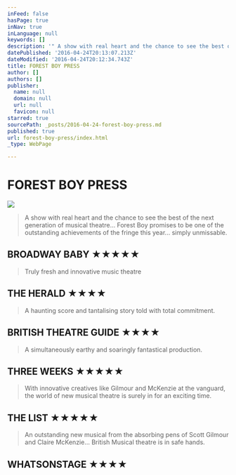 ```yaml
---
inFeed: false
hasPage: true
inNav: true
inLanguage: null
keywords: []
description: '" A show with real heart and the chance to see the best of the next generation of musical theatre… Forest Boy promises to be one of the outstanding achievements of the fringe this year… simply unmissable." '
datePublished: '2016-04-24T20:13:07.213Z'
dateModified: '2016-04-24T20:12:34.743Z'
title: FOREST BOY PRESS
author: []
authors: []
publisher:
  name: null
  domain: null
  url: null
  favicon: null
starred: true
sourcePath: _posts/2016-04-24-forest-boy-press.md
published: true
url: forest-boy-press/index.html
_type: WebPage

---
```

# FOREST BOY PRESS
![](https://the-grid-user-content.s3-us-west-2.amazonaws.com/78e5d062-daf5-4449-b87b-d7c51558416b.jpg)

> A show with real heart and the chance to see the best of the next generation of musical theatre... Forest Boy promises to be one of the outstanding achievements of the fringe this year... simply unmissable.

## BROADWAY BABY ★★★★★ 
> 
> Truly fresh and innovative music theatre

## THE HERALD ★★★★ 
> 
> A haunting score and tantalising story told with total commitment.

## BRITISH THEATRE GUIDE ★★★★ 
> 
> A simultaneously earthy and soaringly fantastical production.

## THREE WEEKS ★★★★★ 
> 
> With innovative creatives like Gilmour and McKenzie at the vanguard, the world of new musical theatre is surely in for an exciting time.

## THE LIST ★★★★★ 
> 
> An outstanding new musical from the absorbing pens of Scott Gilmour and Claire McKenzie... British Musical theatre is in safe hands.

## WHATSONSTAGE ★★★★